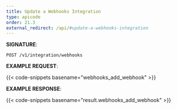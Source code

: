 ```yaml
---
title: Update a Webhooks Integration
type: apicode
order: 21.3
external_redirect: /api/#update-a-webhooks-integration
---
```


**SIGNATURE**:

`POST /v1/integration/webhooks`

**EXAMPLE REQUEST**:

{{< code-snippets basename="webhooks_add_webhook" >}}

**EXAMPLE RESPONSE**:

{{< code-snippets basename="result.webhooks_add_webhook" >}}
